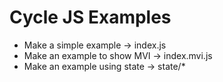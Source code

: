 # Cycle JS Examples

- Make a simple example -> index.js
- Make an example to show MVI -> index.mvi.js
- Make an example using state -> state/*
